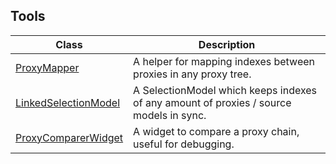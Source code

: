
## Tools

| Class                  | Description                                                                            |
| -----------------------|----------------------------------------------------------------------------------------|
| [ProxyMapper](proxymapper.md)          | A helper for mapping indexes between proxies in any proxy tree.                        |
| [LinkedSelectionModel](linkedselectionmodel.md) | A SelectionModel which keeps indexes of any amount of proxies / source models in sync. |
| [ProxyComparerWidget](proxycomparerwidget.md)  | A widget to compare a proxy chain, useful for debugging.                               |
